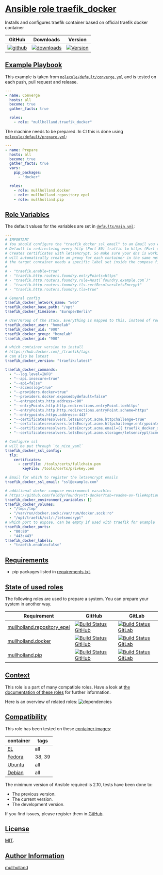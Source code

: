 # [Ansible role traefik_docker](#traefik_docker)

Installs and configures traefik container based on official traefik docker container

|GitHub|Downloads|Version|
|------|---------|-------|
|[![github](https://github.com/mullholland/ansible-role-traefik_docker/actions/workflows/molecule.yml/badge.svg)](https://github.com/mullholland/ansible-role-traefik_docker/actions/workflows/molecule.yml)|[![downloads](https://img.shields.io/ansible/role/d/mullholland/traefik_docker)](https://galaxy.ansible.com/mullholland/traefik_docker)|[![Version](https://img.shields.io/github/release/mullholland/ansible-role-traefik_docker.svg)](https://github.com/mullholland/ansible-role-traefik_docker/releases/)|
## [Example Playbook](#example-playbook)

This example is taken from [`molecule/default/converge.yml`](https://github.com/mullholland/ansible-role-traefik_docker/blob/master/molecule/default/converge.yml) and is tested on each push, pull request and release.

```yaml
---
- name: Converge
  hosts: all
  become: true
  gather_facts: true

  roles:
    - role: "mullholland.traefik_docker"
```

The machine needs to be prepared. In CI this is done using [`molecule/default/prepare.yml`](https://github.com/mullholland/ansible-role-traefik_docker/blob/master/molecule/default/prepare.yml):

```yaml
---
- name: Prepare
  hosts: all
  become: true
  gather_facts: true
  vars:
    pip_packages:
      - "docker"

  roles:
    - role: mullholland.docker
    - role: mullholland.repository_epel
    - role: mullholland.pip
```



## [Role Variables](#role-variables)

The default values for the variables are set in [`defaults/main.yml`](https://github.com/mullholland/ansible-role-traefik_docker/blob/master/defaults/main.yml):

```yaml
---
# IMPORTANT
# You should configure the "traefik_docker_ssl_email" to an Email you control
# Default to redirecteing every http (Port 80) traffic to https (Port 443)
# Creates certificates with letsencrypt. So make sure your dns is working
# will automatically create an proxy for each container in the same network (defaults to web)
# the target container needs a specific label set inside the compose file like:
#
# - "traefik.enable=true"
# - "traefik.http.routers.foundry.entryPoints=https"
# - "traefik.http.routers.foundry.rule=Host(`foundry.example.com`)"
# - "traefik.http.routers.foundry.tls.certResolver=letsEncrypt"
# - "traefik.http.routers.foundry.tls=true"

# General config
traefik_docker_network_name: "web"
traefik_docker_base_path: "/opt"
traefik_docker_timezone: "Europe/Berlin"

# User/Group of the stack. Everything is mapped to this, instead of root.
traefik_docker_user: "homelab"
traefik_docker_uid: "900"
traefik_docker_group: "homelab"
traefik_docker_gid: "900"

# which container version to install
# https://hub.docker.com/_/traefik/tags
# can also be latest
traefik_docker_version: "traefik:latest"

traefik_docker_commands:
  - "--log.level=INFO"
  - "--api.insecure=true"
  - "--api=false"
  - "--accesslog=true"
  - "--providers.docker=true"
  - "--providers.docker.exposedbydefault=false"
  - "--entrypoints.http.address=:80"
  - "--entryPoints.http.http.redirections.entryPoint.to=https"
  - "--entryPoints.http.http.redirections.entryPoint.scheme=https"
  - "--entrypoints.https.address=:443"
  - "--certificatesresolvers.letsEncrypt.acme.httpchallenge=true"
  - "--certificatesresolvers.letsEncrypt.acme.httpchallenge.entrypoint=http"
  - "--certificatesresolvers.letsEncrypt.acme.email={{ traefik_docker_ssl_email }}"
  - "--certificatesresolvers.letsEncrypt.acme.storage=/letsencrypt/acme.json"

# Configure ssl
# will be put through `to_nice_yaml`
traefik_docker_ssl_config:
  tls:
    certificates:
      - certFile: /tools/certs/fullchain.pem
        keyFile: /tools/certs/privkey.pem

# Email for which to register the letsencrypt emails
traefik_docker_ssl_email: "ssl@example.com"

# additional docker compose environment varaibles
# https://github.com/felddy/foundryvtt-docker?tab=readme-ov-file#optional-variables
traefik_docker_environment_variables: []
traefik_docker_volumes:
  - "/tmp:/tmp"
  - "/var/run/docker.sock:/var/run/docker.sock:ro"
  - "/opt/traefik/ssl/:/letsencrypt"
# which port to expose. can be empty if used with traefik for example
traefik_docker_ports:
  - "80:80"
  - "443:443"
traefik_docker_labels:
  - "traefik.enable=false"
```

## [Requirements](#requirements)

- pip packages listed in [requirements.txt](https://github.com/mullholland/ansible-role-traefik_docker/blob/master/requirements.txt).

## [State of used roles](#state-of-used-roles)

The following roles are used to prepare a system. You can prepare your system in another way.

| Requirement | GitHub | GitLab |
|-------------|--------|--------|
|[mullholland.repository_epel](https://galaxy.ansible.com/mullholland/repository_epel)|[![Build Status GitHub](https://github.com/mullholland/ansible-role-repository_epel/workflows/Ansible%20Molecule/badge.svg)](https://github.com/mullholland/ansible-role-repository_epel/actions)|[![Build Status GitLab](https://gitlab.com/opensourceunicorn/ansible-role-repository_epel/badges/master/pipeline.svg)](https://gitlab.com/opensourceunicorn/ansible-role-repository_epel)|
|[mullholland.docker](https://galaxy.ansible.com/mullholland/docker)|[![Build Status GitHub](https://github.com/mullholland/ansible-role-docker/workflows/Ansible%20Molecule/badge.svg)](https://github.com/mullholland/ansible-role-docker/actions)|[![Build Status GitLab](https://gitlab.com/opensourceunicorn/ansible-role-docker/badges/master/pipeline.svg)](https://gitlab.com/opensourceunicorn/ansible-role-docker)|
|[mullholland.pip](https://galaxy.ansible.com/mullholland/pip)|[![Build Status GitHub](https://github.com/mullholland/ansible-role-pip/workflows/Ansible%20Molecule/badge.svg)](https://github.com/mullholland/ansible-role-pip/actions)|[![Build Status GitLab](https://gitlab.com/opensourceunicorn/ansible-role-pip/badges/master/pipeline.svg)](https://gitlab.com/opensourceunicorn/ansible-role-pip)|

## [Context](#context)

This role is a part of many compatible roles. Have a look at [the documentation of these roles](https://mullholland.net) for further information.

Here is an overview of related roles:
![dependencies](https://raw.githubusercontent.com/mullholland/ansible-role-traefik_docker/png/requirements.png "Dependencies")

## [Compatibility](#compatibility)

This role has been tested on these [container images](https://hub.docker.com/u/mullholland):

|container|tags|
|---------|----|
|[EL](https://hub.docker.com/r/mullholland/enterpriselinux)|all|
|[Fedora](https://hub.docker.com/r/mullholland/fedora/)|38, 39|
|[Ubuntu](https://hub.docker.com/r/mullholland/ubuntu)|all|
|[Debian](https://hub.docker.com/r/mullholland/debian)|all|

The minimum version of Ansible required is 2.10, tests have been done to:

- The previous version.
- The current version.
- The development version.

If you find issues, please register them in [GitHub](https://github.com/mullholland/ansible-role-traefik_docker/issues).

## [License](#license)

[MIT](https://github.com/mullholland/ansible-role-traefik_docker/blob/master/LICENSE).

## [Author Information](#author-information)

[mullholland](https://mullholland.net)
